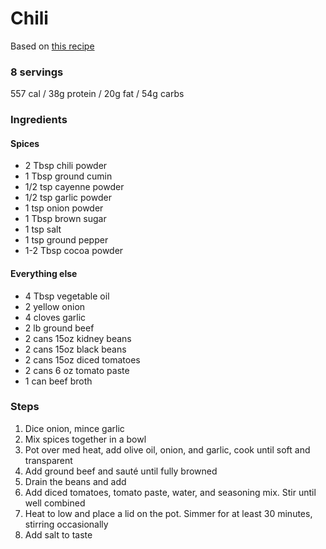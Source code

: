 # Chili

Based on [this recipe](https://www.budgetbytes.com/basic-chili/)

### 8 servings
557 cal / 38g protein / 20g fat / 54g carbs

### Ingredients
#### Spices
* 2 Tbsp chili powder
* 1 Tbsp ground cumin
* 1/2 tsp cayenne powder
* 1/2 tsp garlic powder
* 1 tsp onion powder
* 1 Tbsp brown sugar
* 1 tsp salt
* 1 tsp ground pepper
* 1-2 Tbsp cocoa powder
#### Everything else
* 4 Tbsp vegetable oil
* 2 yellow onion
* 4 cloves garlic
* 2 lb ground beef
* 2 cans 15oz kidney beans
* 2 cans 15oz black beans
* 2 cans 15oz diced tomatoes
* 2 cans 6 oz tomato paste
* 1 can beef broth

### Steps
1. Dice onion, mince garlic
1. Mix spices together in a bowl
1. Pot over med heat, add olive oil, onion, and garlic, cook until soft and transparent
1. Add ground beef and sauté until fully browned
1. Drain the beans and add
1. Add diced tomatoes, tomato paste, water, and seasoning mix. Stir until well combined
1. Heat to low and place a lid on the pot. Simmer for at least 30 minutes, stirring occasionally
1. Add salt to taste
